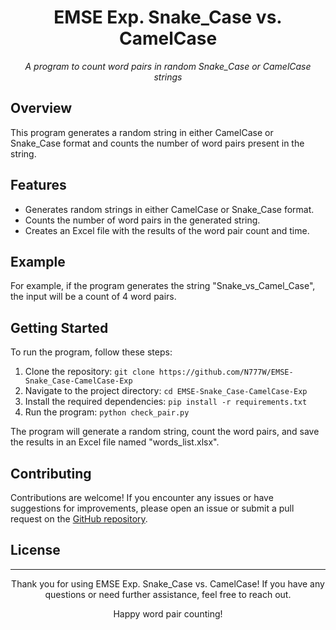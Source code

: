 <div align="center">
  <h1>EMSE Exp. Snake_Case vs. CamelCase</h1>
  <p><em>A program to count word pairs in random Snake_Case or CamelCase strings</em></p>
</div>

## Overview

This program generates a random string in either CamelCase or Snake_Case format and counts the number of word pairs present in the string.

## Features

- Generates random strings in either CamelCase or Snake_Case format.
- Counts the number of word pairs in the generated string.
- Creates an Excel file with the results of the word pair count and time.

## Example

For example, if the program generates the string "Snake_vs_Camel_Case", the input will be a count of 4 word pairs.

## Getting Started

To run the program, follow these steps:

1. Clone the repository: `git clone https://github.com/N777W/EMSE-Snake_Case-CamelCase-Exp`
2. Navigate to the project directory: `cd EMSE-Snake_Case-CamelCase-Exp`
3. Install the required dependencies: `pip install -r requirements.txt`
4. Run the program: `python check_pair.py`

The program will generate a random string, count the word pairs, and save the results in an Excel file named "words_list.xlsx".

## Contributing

Contributions are welcome! If you encounter any issues or have suggestions for improvements, please open an issue or submit a pull request on the [GitHub repository](https://github.com/N777W/EMSE-Snake_Case-CamelCase-Exp).

## License



---

<div align="center">
  <p>Thank you for using EMSE Exp. Snake_Case vs. CamelCase! If you have any questions or need further assistance, feel free to reach out.</p>
  <p>Happy word pair counting!</p>
</div>

